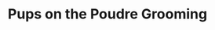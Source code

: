 ---
title: "Pups on the Poudre Grooming"
url: /fort-collins/pups-on-the-poudre-grooming/
shop: Tiersalon
---